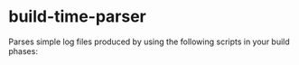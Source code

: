 # build-time-parser

Parses simple log files produced by using the following scripts in your build phases:


